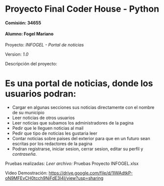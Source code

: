 # Proyecto Final Coder House - Python
#### Comisión: 34655
#### Alumno: Fogel Mariano

Proyecto: *INFOGEL - Portal de noticias*

Version: *1.0*

Descripción del proyecto:
# Es una portal de noticias, donde los usuarios podran:
- Cargar en algunas secciones sus noticias directamente con el nombre de su municipio
- Leer noticias de otros usuarios
- Leer noticias que subamos los administradores de la pagina
- Pedir que le lleguen noticias al mail
- Pedir que tipo de noticias les gustaria leer
- Contar noticias sobre paises del exterior para que en un futuro sean escritas por los redactores de la pagina
- Podran registrarse, iniciar sesion, cerrar sesion, editar su perfil y *contraseña*.

Pruebas realizadas: *Leer archivo:* Pruebas Proyecto INFOGEL.xlsx

Video Demostración: https://drive.google.com/file/d/1IWAdtkP-oN9MFEvCH0tcch9NiFdE3l4I/view?usp=sharing 

